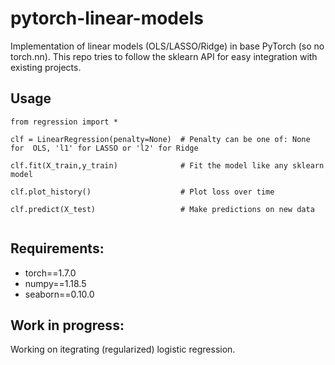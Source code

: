 # pytorch-linear-models
Implementation of linear models (OLS/LASSO/Ridge) in base PyTorch (so no torch.nn). This repo tries to follow the sklearn API for easy integration with existing projects.

## Usage
```
from regression import *

clf = LinearRegression(penalty=None)  # Penalty can be one of: None for  OLS, 'l1' for LASSO or 'l2' for Ridge

clf.fit(X_train,y_train)              # Fit the model like any sklearn model

clf.plot_history()                    # Plot loss over time

clf.predict(X_test)                   # Make predictions on new data


``` 

## Requirements:
* torch==1.7.0
* numpy==1.18.5
* seaborn==0.10.0

## Work in progress:
Working on itegrating (regularized) logistic regression.
